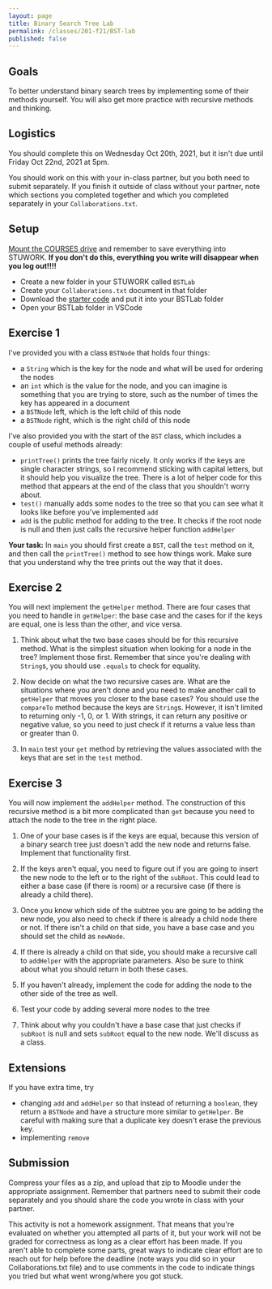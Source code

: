 ```yaml
---
layout: page
title: Binary Search Tree Lab
permalink: /classes/201-f21/BST-lab
published: false
---
```


## Goals
To better understand binary search trees by implementing some of their methods yourself. You will also get more practice with recursive methods and thinking.

## Logistics
You should complete this on Wednesday Oct 20th, 2021, but it isn't due until Friday Oct 22nd, 2021 at 5pm. 

You should work on this with your in-class partner, but you both need to submit separately. 
If you finish it outside of class without your partner, note which sections you completed together and which you completed separately in your `Collaborations.txt`.

## Setup
[Mount the COURSES drive](https://wiki.carleton.edu/pages/viewpage.action?spaceKey=carl&title=CS+111+and+201+workflow+in+CS+labs) and remember to save everything into STUWORK. **If you don't do this, everything you write will disappear when you log out!!!!**
* Create a new folder in your STUWORK called `BSTLab`
* Create your `Collaborations.txt` document in that folder
* Download the [starter code](BST-Starter.zip) and put it into your BSTLab folder
* Open your BSTLab folder in VSCode
 

## Exercise 1
I've provided you with a class `BSTNode` that holds four things:
* a `String` which is the key for the node and what will be used for ordering the nodes
* an `int` which is the value for the node, and you can imagine is something that you are trying to store, such as the number of times the key has appeared in a document
* a `BSTNode` left, which is the left child of this node
* a `BSTNode` right, which is the right child of this node

I've also provided you with the start of the `BST` class, which includes a couple of useful methods already:
* `printTree()` prints the tree fairly nicely. It only works if the keys are single character strings, so I recommend sticking with capital letters, but it should help you visualize the tree. There is a lot of helper code for this method that appears at the end of the class that you shouldn't worry about.
* `test()` manually adds some nodes to the tree so that you can see what it looks like before you've implemented `add`
* `add` is the public method for adding to the tree. It checks if the root node is null and then just calls the recursive helper function `addHelper`

**Your task:** In `main` you should first create a `BST`, call the `test` method on it, and then call the `printTree()` method to see how things work. Make sure that you understand why the tree prints out the way that it does.

## Exercise 2
You will next implement the `getHelper` method.
There are four cases that you need to handle in `getHelper`: the base case and the cases for if the keys are equal, one is less than the other, and vice versa.

1. Think about what the two base cases should be for this recursive method. What is the simplest situation when looking for a node in the tree? Implement those first. Remember that since you're dealing with `String`s, you should use `.equals` to check for equality.

2. Now decide on what the two recursive cases are. What are the situations where you aren't done and you need to make another call to `getHelper` that moves you closer to the base cases? You should use the `compareTo` method because the keys are `String`s. However, it isn't limited to returning only -1, 0, or 1. With strings, it can return any positive or negative value, so you need to just check if it returns a value less than or greater than 0. 

3. In `main` test your `get` method by retrieving the values associated with the keys that are set in the `test` method.

## Exercise 3
You will now implement the `addHelper` method.
The construction of this recursive method is a bit more complicated than `get` because you need to attach the node to the tree in the right place.
 
1.  One of your base cases is if the keys are equal, because this version of a binary search tree just doesn't add the new node and returns false. Implement that functionality first.

2. If the keys aren't equal, you need to figure out if you are going to insert the new node to the left or to the right of the `subRoot`. This could lead to either a base case (if there is room) or a recursive case (if there is already a child there).

3. Once you know which side of the subtree you are going to be adding the new node, you also need to check if there is already a child node there or not. If there isn't a child on that side, you have a base case and you should set the child as `newNode`. 

4. If there is already a child on that side, you should make a recursive call to `addHelper` with the appropriate parameters. Also be sure to think about what you should return in both these cases.

5. If you haven't already, implement the code for adding the node to the other side of the tree as well.

6. Test your code by adding several more nodes to the tree

7. Think about why you couldn't have a base case that just checks if `subRoot` is null and sets `subRoot` equal to the new node. We'll discuss as a class.

## Extensions
If you have extra time, try
* changing `add` and `addHelper` so that instead of returning a `boolean`, they return a `BSTNode` and have a structure more similar to `getHelper`. Be careful with making sure that a duplicate key doesn't erase the previous key.
* implementing `remove`

## Submission
Compress your files as a zip, and upload that zip to Moodle under the appropriate assignment.
Remember that partners need to submit their code separately and you should share the code you wrote in class with your partner.

This activity is not a homework assignment. That means that you're evaluated on whether you attempted all parts of it, but your work will not be graded for correctness as long as a clear effort has been made. If you aren't able to complete some parts, great ways to indicate clear effort are to reach out for help before the deadline (note ways you did so in your Collaborations.txt file) and to use comments in the code to indicate things you tried but what went wrong/where you got stuck.

